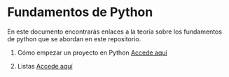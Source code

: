 # Fundamentos de Python
En este documento encontrarás enlaces a la teoría sobre los fundamentos de python que se abordan en este repositorio.

1. Cómo empezar un proyecto en Python
[Accede aquí](./configs.md)

2. Listas
[Accede aquí](../lists/lists.doc.md)